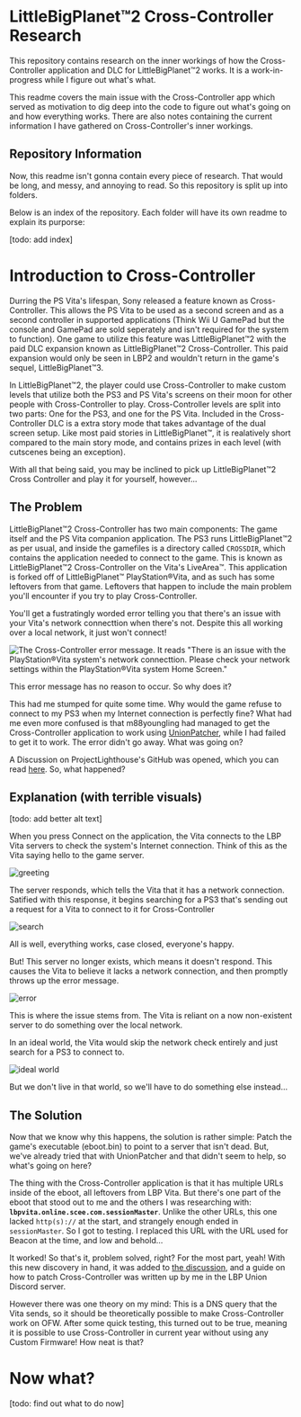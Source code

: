 # LittleBigPlanet™2 Cross-Controller Research
This repository contains research on the inner workings of how the Cross-Controller application and DLC for LittleBigPlanet™2 works. It is a work-in-progress while I figure out what's what.

This readme covers the main issue with the Cross-Controller app which served as motivation to dig deep into the code to figure out what's going on and how everything works. There are also notes containing the current information I have gathered on Cross-Controller's inner workings.

## Repository Information
Now, this readme isn't gonna contain every piece of research. That would be long, and messy, and annoying to read. So this repository is split up into folders.

Below is an index of the repository. Each folder will have its own readme to explain its purporse:

[todo: add index]

# Introduction to Cross-Controller
Durring the PS Vita's lifespan, Sony released a feature known as Cross-Controller. This allows the PS Vita to be used as a second screen and as a second controller in supported applications (Think Wii U GamePad but the console and GamePad are sold seperately and isn't required for the system to function). One game to utilize this feature was LittleBigPlanet™2 with the paid DLC expansion known as LittleBigPlanet™2 Cross-Controller. This paid expansion would only be seen in LBP2 and wouldn't return in the game's sequel, LittleBigPlanet™3.

In LittleBigPlanet™2, the player could use Cross-Controller to make custom levels that utilize both the PS3 and PS Vita's screens on their moon for other people with Cross-Controller to play. Cross-Controller levels are split into two parts: One for the PS3, and one for the PS Vita. Included in the Cross-Controller DLC is a extra story mode that takes advantage of the dual screen setup. Like most paid stories in LittleBigPlanet™, it is realatively short compared to the main story mode, and contains prizes in each level (with cutscenes being an exception).

With all that being said, you may be inclined to pick up LittleBigPlanet™2 Cross Controller and play it for yourself, however...

## The Problem
LittleBigPlanet™2 Cross-Controller has two main components: The game itself and the PS Vita companion application. The PS3 runs LittleBigPlanet™2 as per usual, and inside the gamefiles is a directory called `CROSSDIR`, which contains the application needed to connect to the game. This is known as LittleBigPlanet™2 Cross-Controller on the Vita's LiveArea™. This application is forked off of LittleBigPlanet™ PlayStation®Vita, and as such has some leftovers from that game. Leftovers that happen to include the main problem you'll encounter if you try to play Cross-Controller.

You'll get a fustratingly worded error telling you that there's an issue with your Vita's network connecttion when there's not. Despite this all working over a local network, it just won't connect!

![The Cross-Controller error message. It reads "There is an issue with the PlayStation®Vita system's network connecttion. Please check your network settings within the PlayStation®Vita system Home Screen."](https://github.com/vilijur/lbpcc-research/blob/104b287b6218ef546e1454f584eb5a2e52a771af/images/ccerror.jpg)

This error message has no reason to occur. So why does it?

This had me stumped for quite some time. Why would the game refuse to connect to my PS3 when my Internet connection is perfectly fine? What had me even more confused is that m88youngling had managed to get the Cross-Controller application to work using [UnionPatcher](https://github.com/LBPUnion/UnionPatcher), while I had failed to get it to work. The error didn't go away. What was going on?

A Discussion on ProjectLighthouse's GitHub was opened, which you can read [here](https://github.com/LBPUnion/ProjectLighthouse/discussions/429). So, what happened?

## Explanation (with terrible visuals)

[todo: add better alt text]

When you press Connect on the application, the Vita connects to the LBP Vita servers to check the system's Internet connection. Think of this as the Vita saying hello to the game server.

![greeting](https://github.com/vilijur/lbpcc-research/blob/560d71aa7aceb04e1cc8af9479cb72ac3584fbc9/images/handshake1.png)

The server responds, which tells the Vita that it has a network connection. Satified with this response, it begins searching for a PS3 that's sending out a request for a Vita to connect to it for Cross-Controller

![search](https://github.com/vilijur/lbpcc-research/blob/560d71aa7aceb04e1cc8af9479cb72ac3584fbc9/images/handshake2.png)

All is well, everything works, case closed, everyone's happy.

But! This server no longer exists, which means it doesn't respond. This causes the Vita to believe it lacks a network connection, and then promptly throws up the error message.

![error](https://github.com/vilijur/lbpcc-research/blob/560d71aa7aceb04e1cc8af9479cb72ac3584fbc9/images/handshake3.png)

This is where the issue stems from. The Vita is reliant on a now non-existent server to do something over the local network.

In an ideal world, the Vita would skip the network check entirely and just search for a PS3 to connect to.

![ideal world](https://github.com/vilijur/lbpcc-research/blob/560d71aa7aceb04e1cc8af9479cb72ac3584fbc9/images/handshake4.png)

But we don't live in that world, so we'll have to do something else instead...

## The Solution

Now that we know why this happens, the solution is rather simple: Patch the game's executable (eboot.bin) to point to a server that isn't dead. But, we've already tried that with UnionPatcher and that didn't seem to help, so what's going on here?

The thing with the Cross-Controller application is that it has multiple URLs inside of the eboot, all leftovers from LBP Vita. But there's one part of the eboot that stood out to me and the others I was researching with: **`lbpvita.online.scee.com.sessionMaster`**. Unlike the other URLs, this one lacked `http(s)://` at the start, and strangely enough ended in `sessionMaster`. So I got to testing. I replaced this URL with the URL used for Beacon at the time, and low and behold...

It worked! So that's it, problem solved, right? For the most part, yeah! With this new discovery in hand, it was added to [the discussion](https://github.com/LBPUnion/ProjectLighthouse/discussions/429#discussioncomment-3479740), and a guide on how to patch Cross-Controller was written up by me in the LBP Union Discord server.

However there was one theory on my mind: This is a DNS query that the Vita sends, so it should be theoretically possible to make Cross-Controller work on OFW. After some quick testing, this turned out to be true, meaning it is possible to use Cross-Controller in current year without using any Custom Firmware! How neat is that?

# Now what?

[todo: find out what to do now]
